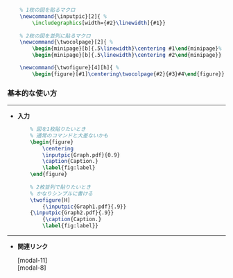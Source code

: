 <!--21-->
<!--(マクロ)シンプルに図を貼る-->

```latex
    % 1枚の図を貼るマクロ
    \newcommand{\inputpic}[2]{ %
        \includegraphics[width={#2}\linewidth]{#1}}
        
    % 2枚の図を並列に貼るマクロ
    \newcommand{\twocolpage}[2]{ %
        \begin{minipage}[b]{.5\linewidth}\centering #1\end{minipage}%
        \begin{minipage}[b]{.5\linewidth}\centering #2\end{minipage}}

    \newcommand{\twofigure}[4][h]{ %
        \begin{figure}[#1]\centering\twocolpage{#2}{#3}#4\end{figure}}
```

### 基本的な使い方

---

- **入力**
    
    ```latex
        % 図を1枚貼りたいとき
        % 通常のコマンドと大差ないかも
        \begin{figure}
            \centering
            \inputpic{Graph.pdf}{0.9}
            \caption{Caption.}
            \label{fig:label}
        \end{figure}
        
        % 2枚並列で貼りたいとき
        % かなりシンプルに書ける
        \twofigure[H]
            {\inputpic{Graph1.pdf}{.9}}
        {\inputpic{Graph2.pdf}{.9}}
            {\caption{Caption.}
            \label{fig:label}}    
    ```
    

---

- **関連リンク**
    
    <div class="related-link-wrapper">
      [modal-11]<!--図挿入(figure環境)--><br>
      [modal-8]<!--好きな位置に図表を配置(floatパッケージ)-->
    </div>
    